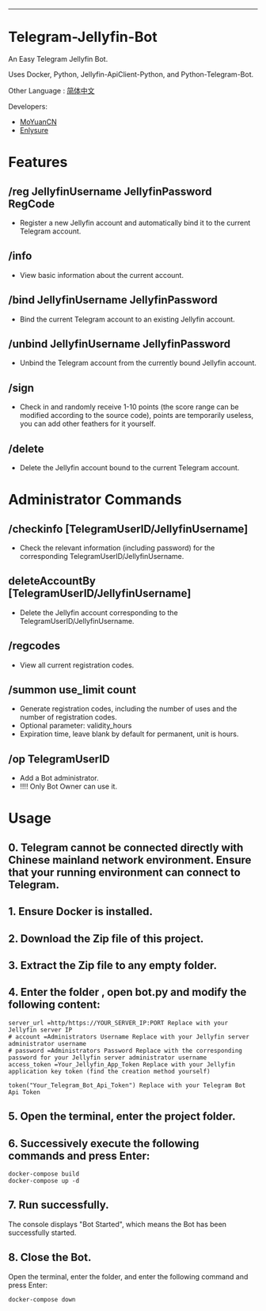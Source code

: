 ---

# Telegram-Jellyfin-Bot

An Easy Telegram Jellyfin Bot.

Uses Docker, Python, Jellyfin-ApiClient-Python, and Python-Telegram-Bot.

Other Language : [简体中文](README.md)

Developers:
- [MoYuanCN](https://github.com/MoYuanCN/)
- [Enlysure](https://github.com/Rovniced)

# Features

## /reg JellyfinUsername JellyfinPassword RegCode
- Register a new Jellyfin account and automatically bind it to the current Telegram account.

## /info
- View basic information about the current account.

## /bind JellyfinUsername JellyfinPassword
- Bind the current Telegram account to an existing Jellyfin account.

## /unbind JellyfinUsername JellyfinPassword
- Unbind the Telegram account from the currently bound Jellyfin account.

## /sign
- Check in and randomly receive 1-10 points (the score range can be modified according to the source code), points are temporarily useless, you can add other feathers for it yourself.

## /delete
- Delete the Jellyfin account bound to the current Telegram account.

# Administrator Commands

## /checkinfo [TelegramUserID/JellyfinUsername]
- Check the relevant information (including password) for the corresponding TelegramUserID/JellyfinUsername.

## deleteAccountBy [TelegramUserID/JellyfinUsername]
- Delete the Jellyfin account corresponding to the TelegramUserID/JellyfinUsername.

## /regcodes
- View all current registration codes.

## /summon use_limit count
- Generate registration codes, including the number of uses and the number of registration codes.
- Optional parameter: validity_hours
- Expiration time, leave blank by default for permanent, unit is hours.

## /op TelegramUserID
- Add a Bot administrator.
- !!!! Only Bot Owner can use it.

# Usage

## 0. Telegram cannot be connected directly with Chinese mainland network environment. Ensure that your running environment can connect to Telegram.

## 1. Ensure Docker is installed.

## 2. Download the Zip file of this project.

## 3. Extract the Zip file to any empty folder.

## 4. Enter the folder , open bot.py and modify the following content:
```
server_url =http/https://YOUR_SERVER_IP:PORT Replace with your Jellyfin server IP
# account =Administrators Username Replace with your Jellyfin server administrator username
# password =Administrators Password Replace with the corresponding password for your Jellyfin server administrator username
access_token =Your_Jellyfin_App_Token Replace with your Jellyfin application key token (find the creation method yourself)
```
```
token("Your_Telegram_Bot_Api_Token") Replace with your Telegram Bot Api Token
```

## 5. Open the terminal, enter the project folder.

## 6. Successively execute the following commands and press Enter:
```
docker-compose build
docker-compose up -d
```

## 7. Run successfully.
The console displays "Bot Started", which means the Bot has been successfully started.

## 8. Close the Bot.
Open the terminal, enter the folder, and enter the following command and press Enter:
```
docker-compose down
```
